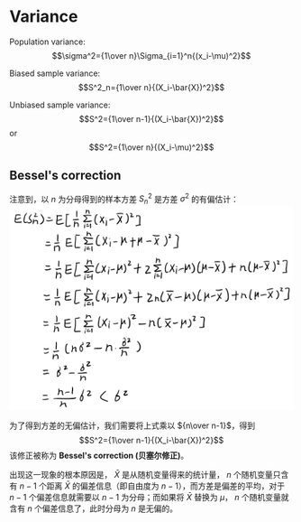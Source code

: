 # Variance
Population variance:
$$\sigma^2={1\over n}\Sigma_{i=1}^n{(x_i-\mu)^2}$$

Biased sample variance:
$$S^2_n={1\over n}{(X_i-\bar{X})^2}$$

Unbiased sample variance:
$$S^2={1\over n-1}{(X_i-\bar{X})^2}$$
or
$$S^2={1\over n}{(X_i-\mu)^2}$$

## Bessel's correction
注意到，以 $n$ 为分母得到的样本方差 $S^2_n$ 是方差 $\sigma^2$ 的有偏估计：  
![](images/Variance-1.png)

为了得到方差的无偏估计，我们需要将上式乘以 ${n\over n-1}$，得到
$$S^2={1\over n-1}{(X_i-\bar{X})^2}$$
该修正被称为 **Bessel's correction (贝塞尔修正)**。

出现这一现象的根本原因是， $\bar{X}$ 是从随机变量得来的统计量， $n$ 个随机变量只含有 $n-1$ 个距离 $\bar{X}$ 的偏差信息（即自由度为 $n-1$），而方差是偏差的平均，对于 $n-1$ 个偏差信息就需要以 $n-1$ 为分母；而如果将 $\bar{X}$ 替换为 $\mu$， $n$ 个随机变量就含有 $n$ 个偏差信息了，此时分母为 $n$ 是无偏的。